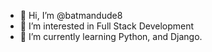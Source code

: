 - 👋 Hi, I’m @batmandude8
- 👀 I’m interested in Full Stack Development
- 🌱 I’m currently learning Python, and Django.

<!---
batmandude8/batmandude8 is a ✨ special ✨ repository because its `README.md` (this file) appears on your GitHub profile.
You can click the Preview link to take a look at your changes.
--->
